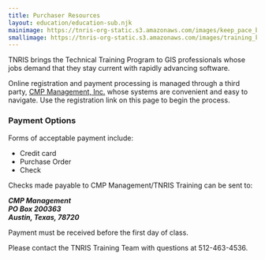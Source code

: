 ```yaml
---
title: Purchaser Resources
layout: education/education-sub.njk
mainimage: https://tnris-org-static.s3.amazonaws.com/images/keep_pace_banner.jpg
smallimage: https://tnris-org-static.s3.amazonaws.com/images/training_keep_pace_md.jpg
---
```


TNRIS brings the Technical Training Program to GIS professionals whose jobs demand that they stay current with rapidly advancing software.

Online registration and payment processing is managed through a third party, [CMP Management, Inc.](http://www.cmpmanagement.com/) whose systems are convenient and easy to navigate. Use the registration link on this page to begin the process.

### Payment Options

Forms of acceptable payment include:
- Credit card
- Purchase Order
- Check

Checks made payable to CMP Management/TNRIS Training can be sent to:

<p>
	<address>
		<strong>
			CMP Management<br>
			PO Box 200363<br>
			Austin, Texas, 78720
		</strong>
	</address>
</p>

Payment must be received before the first day of class.

Please contact the TNRIS Training Team with questions at 512-463-4536.
